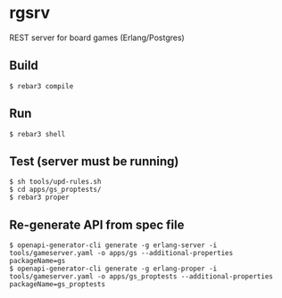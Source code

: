 rgsrv
=====

REST server for board games (Erlang/Postgres)

Build
-----

    $ rebar3 compile

Run
---

    $ rebar3 shell

Test (server must be running)
-----------------------------

    $ sh tools/upd-rules.sh
    $ cd apps/gs_proptests/
    $ rebar3 proper

Re-generate API from spec file
------------------------------

    $ openapi-generator-cli generate -g erlang-server -i tools/gameserver.yaml -o apps/gs --additional-properties packageName=gs
    $ openapi-generator-cli generate -g erlang-proper -i tools/gameserver.yaml -o apps/gs_proptests --additional-properties packageName=gs_proptests

